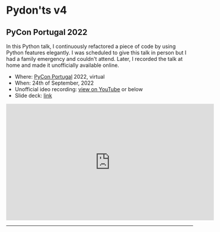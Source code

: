 # Pydon'ts v4

## PyCon Portugal 2022

In this Python talk, I continuously refactored a piece of code by using Python features elegantly.
I was scheduled to give this talk in person but I had a family emergency and couldn't attend.
Later, I recorded the talk at home and made it unofficially available online.

 - Where: [PyCon Portugal](https://2022.pycon.pt) 2022, virtual
 - When: 24th of September, 2022
 - Unofficial ideo recording: [view on YouTube](https://youtu.be/ETg64K32Okc) or below
 - Slide deck: [link](https://github.com/mathspp/talks/blob/main/20220924_pycon_portugal_pydonts_4/slide_deck.pdf)

<div style="text-align:center">
<iframe width="560" height="315" src="https://www.youtube.com/embed/ETg64K32Okc" title="YouTube video player" frameborder="0" allow="accelerometer; autoplay; clipboard-write; encrypted-media; gyroscope; picture-in-picture; web-share" allowfullscreen></iframe>
</div>

---
